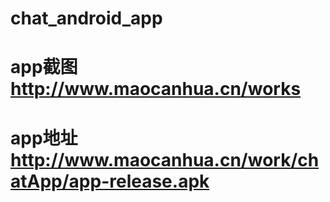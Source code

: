 # chat_android_app
# app截图 http://www.maocanhua.cn/works
# app地址 http://www.maocanhua.cn/work/chatApp/app-release.apk

